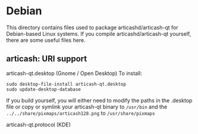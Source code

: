 
Debian
====================
This directory contains files used to package articashd/articash-qt
for Debian-based Linux systems. If you compile articashd/articash-qt yourself, there are some useful files here.

## articash: URI support ##


articash-qt.desktop  (Gnome / Open Desktop)
To install:

	sudo desktop-file-install articash-qt.desktop
	sudo update-desktop-database

If you build yourself, you will either need to modify the paths in
the .desktop file or copy or symlink your articash-qt binary to `/usr/bin`
and the `../../share/pixmaps/articash128.png` to `/usr/share/pixmaps`

articash-qt.protocol (KDE)

